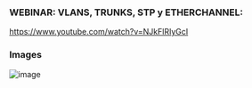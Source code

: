 

### WEBINAR: VLANS, TRUNKS, STP y ETHERCHANNEL:

https://www.youtube.com/watch?v=NJkFlRIyGcI

### Images

![image](https://github.com/user-attachments/assets/c42dc899-f6a6-4319-a34e-d6acc4ab172d)
